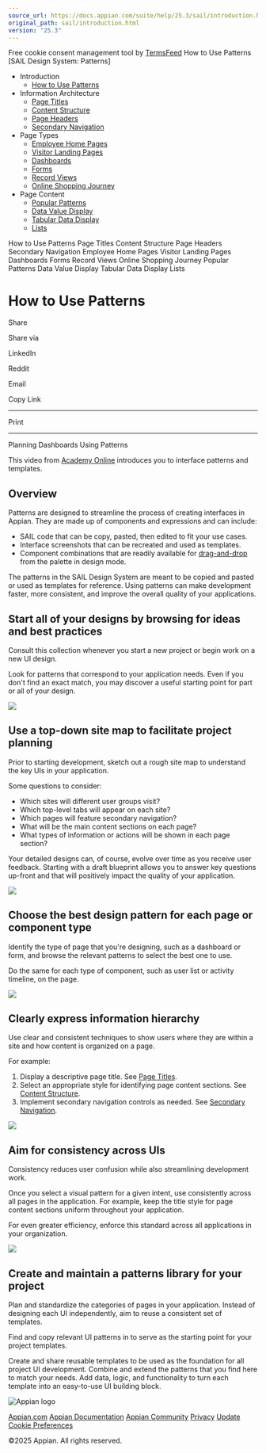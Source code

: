 ```yaml
---
source_url: https://docs.appian.com/suite/help/25.3/sail/introduction.html
original_path: sail/introduction.html
version: "25.3"
---
```


Free cookie consent management tool by [TermsFeed](https://www.termsfeed.com/) How to Use Patterns \[SAIL Design System: Patterns\]

-   Introduction
    -   [How to Use Patterns](#)
-   Information Architecture
    -   [Page Titles](/suite/help/25.3/sail/page-titles.html)
    -   [Content Structure](/suite/help/25.3/sail/content-structure.html)
    -   [Page Headers](/suite/help/25.3/sail/page-headers.html)
    -   [Secondary Navigation](/suite/help/25.3/sail/secondary-navigation.html)
-   Page Types
    -   [Employee Home Pages](/suite/help/25.3/sail/employee-home-pages.html)
    -   [Visitor Landing Pages](/suite/help/25.3/sail/visitor-landing-pages.html)
    -   [Dashboards](/suite/help/25.3/sail/dashboards.html)
    -   [Forms](/suite/help/25.3/sail/forms.html)
    -   [Record Views](/suite/help/25.3/sail/record-views.html)
    -   [Online Shopping Journey](/suite/help/25.3/sail/online-shopping-journey.html)
-   Page Content
    -   [Popular Patterns](/suite/help/25.3/sail/popular-patterns.html)
    -   [Data Value Display](/suite/help/25.3/sail/data-value-display.html)
    -   [Tabular Data Display](/suite/help/25.3/sail/tabular-data-display.html)
    -   [Lists](/suite/help/25.3/sail/lists.html)

How to Use Patterns Page Titles Content Structure Page Headers Secondary Navigation Employee Home Pages Visitor Landing Pages Dashboards Forms Record Views Online Shopping Journey Popular Patterns Data Value Display Tabular Data Display Lists

# How to Use Patterns

Share

Share via

LinkedIn

Reddit

Email

Copy Link

* * *

Print

* * *

Planning Dashboards Using Patterns

This video from [Academy Online](https://academy.appian.com/) introduces you to interface patterns and templates.

## Overview

Patterns are designed to streamline the process of creating interfaces in Appian. They are made up of components and expressions and can include:

-   SAIL code that can be copy, pasted, then edited to fit your use cases.
-   Interface screenshots that can be recreated and used as templates.
-   Component combinations that are readily available for [drag-and-drop](../SAIL_Pallet_Patterns.html) from the palette in design mode.

The patterns in the SAIL Design System are meant to be copied and pasted or used as templates for reference. Using patterns can make development faster, more consistent, and improve the overall quality of your applications.

## Start all of your designs by browsing for ideas and best practices

Consult this collection whenever you start a new project or begin work on a new UI design.

Look for patterns that correspond to your application needs. Even if you don't find an exact match, you may discover a useful starting point for part or all of your design.

![](ds-images/image3.png)

## Use a top-down site map to facilitate project planning

Prior to starting development, sketch out a rough site map to understand the key UIs in your application.

Some questions to consider:

-   Which sites will different user groups visit?
-   Which top-level tabs will appear on each site?
-   Which pages will feature secondary navigation?
-   What will be the main content sections on each page?
-   What types of information or actions will be shown in each page section?

Your detailed designs can, of course, evolve over time as you receive user feedback. Starting with a draft blueprint allows you to answer key questions up-front and that will positively impact the quality of your application.

![](ds-images/image76.png)

## Choose the best design pattern for each page or component type

Identify the type of page that you're designing, such as a dashboard or form, and browse the relevant patterns to select the best one to use.

Do the same for each type of component, such as user list or activity timeline, on the page.

![](ds-images/image5.png)

## Clearly express information hierarchy

Use clear and consistent techniques to show users where they are within a site and how content is organized on a page.

For example:

1.  Display a descriptive page title. See [Page Titles](page-titles.html).
2.  Select an appropriate style for identifying page content sections. See [Content Structure](content-structure.html).
3.  Implement secondary navigation controls as needed. See [Secondary Navigation](secondary-navigation.html).

![](ds-images/image94.png)

## Aim for consistency across UIs

Consistency reduces user confusion while also streamlining development work.

Once you select a visual pattern for a given intent, use consistently across all pages in the application. For example, keep the title style for page content sections uniform throughout your application.

For even greater efficiency, enforce this standard across all applications in your organization.

![](ds-images/image81.png)

## Create and maintain a patterns library for your project

Plan and standardize the categories of pages in your application. Instead of designing each UI independently, aim to reuse a consistent set of templates.

Find and copy relevant UI patterns in to serve as the starting point for your project templates.

Create and share reusable templates to be used as the foundation for all project UI development. Combine and extend the patterns that you find here to match your needs. Add data, logic, and functionality to turn each template into an easy-to-use UI building block.

![Appian logo](../images/design-sys/logo-appian-white-rebrand.svg)

[Appian.com](https://www.appian.com/) [Appian Documentation](/suite/help/25.3/) [Appian Community](https://community.appian.com) [Privacy](https://appian.com/legal/privacy-information.html) [Update Cookie Preferences](#)
 

©2025 Appian. All rights reserved.